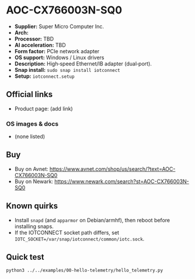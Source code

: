 # AOC-CX766003N-SQ0

- **Supplier:** Super Micro Computer  Inc.
- **Arch:** 
- **Processor:** TBD
- **AI acceleration:** TBD
- **Form factor:** PCIe network adapter
- **OS support:** Windows / Linux drivers
- **Description:** High‑speed Ethernet/IB adapter (dual‑port).
- **Snap install:** `sudo snap install iotconnect`
- **Setup:** `iotconnect.setup`

## Official links
- Product page: (add link)

### OS images & docs
- (none listed)

## Buy
- Buy on Avnet: https://www.avnet.com/shop/us/search/?text=AOC-CX766003N-SQ0
- Buy on Newark: https://www.newark.com/search?st=AOC-CX766003N-SQ0

## Known quirks
- Install `snapd` (and `apparmor` on Debian/armhf), then reboot before installing snaps.
- If the IOTCONNECT socket path differs, set `IOTC_SOCKET=/var/snap/iotconnect/common/iotc.sock`.

## Quick test
```bash
python3 ../../examples/00-hello-telemetry/hello_telemetry.py
```
